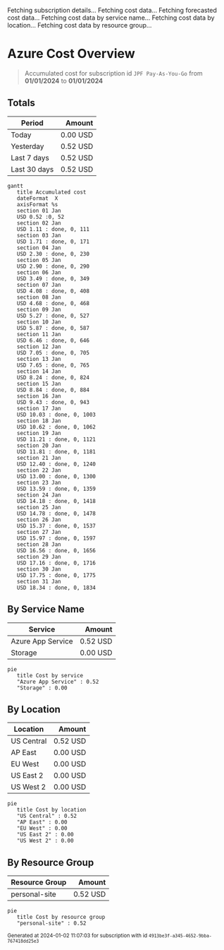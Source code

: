 Fetching subscription details...
Fetching cost data...
Fetching forecasted cost data...
Fetching cost data by service name...
Fetching cost data by location...
Fetching cost data by resource group...
# Azure Cost Overview

> Accumulated cost for subscription id `JPF Pay-As-You-Go` from **01/01/2024** to **01/01/2024**

## Totals

|Period|Amount|
|---|---:|
|Today|0.00 USD|
|Yesterday|0.52 USD|
|Last 7 days|0.52 USD|
|Last 30 days|0.52 USD|

```mermaid
gantt
   title Accumulated cost
   dateFormat  X
   axisFormat %s
   section 01 Jan
   USD 0.52 :0, 52
   section 02 Jan
   USD 1.11 : done, 0, 111
   section 03 Jan
   USD 1.71 : done, 0, 171
   section 04 Jan
   USD 2.30 : done, 0, 230
   section 05 Jan
   USD 2.90 : done, 0, 290
   section 06 Jan
   USD 3.49 : done, 0, 349
   section 07 Jan
   USD 4.08 : done, 0, 408
   section 08 Jan
   USD 4.68 : done, 0, 468
   section 09 Jan
   USD 5.27 : done, 0, 527
   section 10 Jan
   USD 5.87 : done, 0, 587
   section 11 Jan
   USD 6.46 : done, 0, 646
   section 12 Jan
   USD 7.05 : done, 0, 705
   section 13 Jan
   USD 7.65 : done, 0, 765
   section 14 Jan
   USD 8.24 : done, 0, 824
   section 15 Jan
   USD 8.84 : done, 0, 884
   section 16 Jan
   USD 9.43 : done, 0, 943
   section 17 Jan
   USD 10.03 : done, 0, 1003
   section 18 Jan
   USD 10.62 : done, 0, 1062
   section 19 Jan
   USD 11.21 : done, 0, 1121
   section 20 Jan
   USD 11.81 : done, 0, 1181
   section 21 Jan
   USD 12.40 : done, 0, 1240
   section 22 Jan
   USD 13.00 : done, 0, 1300
   section 23 Jan
   USD 13.59 : done, 0, 1359
   section 24 Jan
   USD 14.18 : done, 0, 1418
   section 25 Jan
   USD 14.78 : done, 0, 1478
   section 26 Jan
   USD 15.37 : done, 0, 1537
   section 27 Jan
   USD 15.97 : done, 0, 1597
   section 28 Jan
   USD 16.56 : done, 0, 1656
   section 29 Jan
   USD 17.16 : done, 0, 1716
   section 30 Jan
   USD 17.75 : done, 0, 1775
   section 31 Jan
   USD 18.34 : done, 0, 1834
```

## By Service Name

|Service|Amount|
|---|---:|
|Azure App Service|0.52 USD|
|Storage|0.00 USD|

```mermaid
pie
   title Cost by service
   "Azure App Service" : 0.52
   "Storage" : 0.00
```

## By Location

|Location|Amount|
|---|---:|
|US Central|0.52 USD|
|AP East|0.00 USD|
|EU West|0.00 USD|
|US East 2|0.00 USD|
|US West 2|0.00 USD|

```mermaid
pie
   title Cost by location
   "US Central" : 0.52
   "AP East" : 0.00
   "EU West" : 0.00
   "US East 2" : 0.00
   "US West 2" : 0.00
```

## By Resource Group

|Resource Group|Amount|
|---|---:|
|personal-site|0.52 USD|

```mermaid
pie
   title Cost by resource group
   "personal-site" : 0.52
```

<sup>Generated at 2024-01-02 11:07:03 for subscription with id `4913be3f-a345-4652-9bba-767418dd25e3`</sup>
